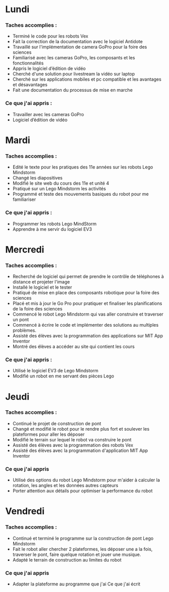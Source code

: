 # Lundi
### Taches accomplies :
   * Terminé le code pour les robots Vex 
   * Fait la correction de la documentation avec le logiciel Antidote
   * Travaillé sur l'implémentation de camera GoPro pour la foire des sciences 
   * Familiarisé avec les cameras GoPro, les composants et les fonctionnalités  
   * Appris le logiciel d’édition de vidéo 
   * Cherché d'une solution pour livestream la vidéo sur laptop
   * Cherché sur les applications mobiles et pc compatible et les avantages et désavantages 
   * Fait une documentation du processus de mise en marche 
### Ce que j'ai appris : 
   * Travailler avec les cameras GoPro
   * Logiciel d’édition de vidéo
# Mardi
### Taches accomplies : 
   * Edité le texte pour les pratiques des 11e années sur les robots Lego Mindstorm
   * Changé les diapositives 
   * Modifié le site web du cours des 11e et unité 4 
   * Pratiqué sur un Lego Mindstorm les activités 
   * Programmé et teste des mouvements basiques du robot pour me familiariser 
### Ce que j'ai appris :
   * Programmer les robots Lego MindStorm 
   * Apprendre à me servir du logiciel EV3
# Mercredi 
### Taches accomplies : 
   * Recherché de logiciel qui permet de prendre le contrôle de téléphones à distance et projeter l'image 
   * Installé le logiciel et le tester 
   * Pratiqué de mise en place des composants robotique pour la foire des sciences
   * Placé et mis à jour le Go Pro pour pratiquer et finaliser les planifications de la foire des sciences 
   * Commencé le robot Lego Mindstorm qui vas aller construire et traverser un pont
   * Commencé à écrire le code et implémenter des solutions au multiples problèmes. 
   * Assisté des élèves avec la programmation des applications sur MIT App Inventor
   * Montré des élèves a accéder au site qui contient les cours
### Ce que j'ai appris : 
   * Utilisé le logiciel EV3 de Lego Mindstorm
   * Modifié un robot en me servant des pièces Lego
# Jeudi
### Taches accomplies :
   * Continué le projet de construction de pont 
   * Changé et modifié le robot pour le rendre plus fort et soulever les plateformes pour aller les déposer
   * Modifié le terrain sur lequel le robot va construire le pont 
   * Assisté des élèves avec la programmation des robots Vex
   * Assisté des élèves avec la programmation d'application MIT App Inventor
### Ce que j'ai appris 
   * Utilisé des options du robot Lego Mindstorm pour m'aider à calculer la rotation, les angles et les données autres capteurs 
   * Porter attention aux détails pour optimiser la performance du robot
# Vendredi
### Taches accomplies :
   * Continué et terminé le programme sur la construction de pont Lego Mindstorm
   * Fait le robot aller chercher 2 plateformes, les déposer une a la fois, traverser le pont, faire quelque rotation et jouer une musique.
   * Adapté le terrain de construction au limites du robot 
### Ce que j'ai appris
   * Adapter la plateforme au programme que j'ai Ce que j'ai écrit
